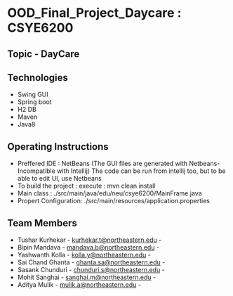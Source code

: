 # OOD_Final_Project_Daycare : CSYE6200

## Topic - DayCare

## Technologies 

- Swing GUI
- Spring boot
- H2 DB
- Maven
- Java8

## Operating Instructions

- Preffered IDE : NetBeans
(The GUI files are generated with Netbeans-Incompatible with Intellij)
The code can be run from intellij too, but to be able to edit UI, use Netbeans
- To build the project : execute : mvn clean install
- Main class : ./src/main/java/edu/neu/csye6200/MainFrame.java
- Propert Configuration: ./src/main/resources/application.properties

## Team Members 

- Tushar Kurhekar - kurhekar.t@northeastern.edu -
- Bipin Mandava - mandava.b@northeastern.edu - 
- Yashwanth Kolla - kolla.y@northeastern.edu - 
- Sai Chand Ghanta - ghanta.sa@northeastern.edu -
- Sasank Chunduri - chunduri.s@northeastern.edu -
- Mohit Sanghai - sanghai.m@northeastern.edu - 
- Aditya Mulik - mulik.a@northeastern.edu - 
